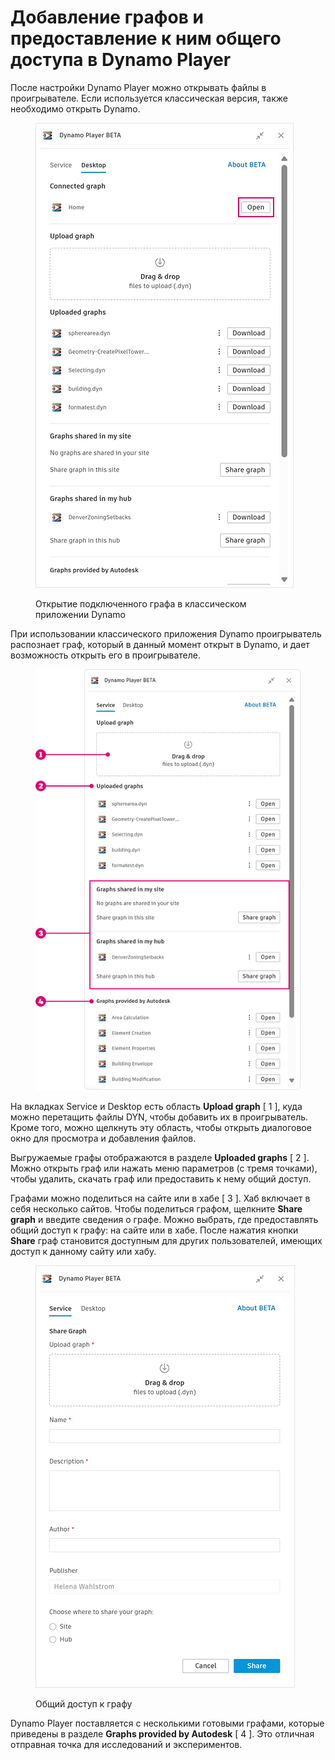 # Добавление графов и предоставление к ним общего доступа в Dynamo Player

После настройки Dynamo Player можно открывать файлы в проигрывателе. Если используется классическая версия, также необходимо открыть Dynamo. 

<figure><img src="../.gitbook/assets/open-connected-graph.png" alt=""><figcaption><p>Открытие подключенного графа в классическом приложении Dynamo</p></figcaption></figure>

При использовании классического приложения Dynamo проигрыватель распознает граф, который в данный момент открыт в Dynamo, и дает возможность открыть его в проигрывателе.

<figure><img src="../.gitbook/assets/access-graphs.png" alt=""><figcaption></figcaption></figure>

На вкладках Service и Desktop есть область **Upload graph** [ 1 ], куда можно перетащить файлы DYN, чтобы добавить их в проигрыватель. Кроме того, можно щелкнуть эту область, чтобы открыть диалоговое окно для просмотра и добавления файлов.

Выгружаемые графы отображаются в разделе **Uploaded graphs** [ 2 ]. Можно открыть граф или нажать меню параметров (с тремя точками), чтобы удалить, скачать граф или предоставить к нему общий доступ.

Графами можно поделиться на сайте или в хабе [ 3 ]. Хаб включает в себя несколько сайтов. Чтобы поделиться графом, щелкните **Share graph** и введите сведения о графе. Можно выбрать, где предоставлять общий доступ к графу: на сайте или в хабе. После нажатия кнопки **Share** граф становится доступным для других пользователей, имеющих доступ к данному сайту или хабу. 

<figure><img src="../.gitbook/assets/share-graph.png" alt=""><figcaption><p>Общий доступ к графу</p></figcaption></figure>

Dynamo Player поставляется с несколькими готовыми графами, которые приведены в разделе **Graphs provided by Autodesk** [ 4 ]. Это отличная отправная точка для исследований и экспериментов.





